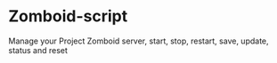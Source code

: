 # Zomboid-script
Manage your Project Zomboid server, start, stop, restart, save, update, status and reset
